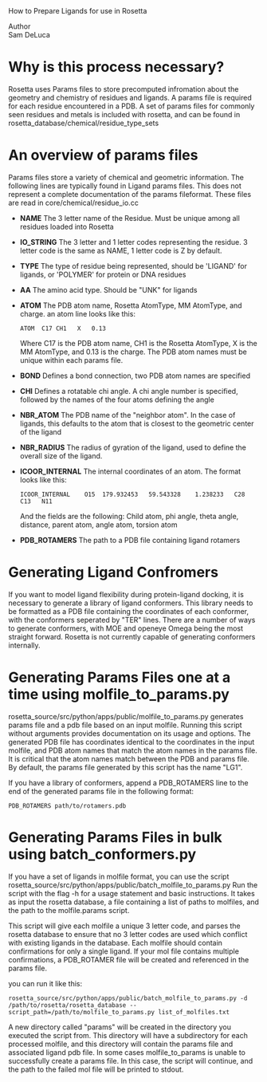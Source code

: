 <!-- --- title: Preparing Ligands -->How to Prepare Ligands for use in Rosetta

 Author   
Sam DeLuca

Why is this process necessary?
==============================

Rosetta uses Params files to store precomputed infromation about the geometry and chemistry of residues and ligands. A params file is required for each residue encountered in a PDB. A set of params files for commonly seen residues and metals is included with rosetta, and can be found in rosetta\_database/chemical/residue\_type\_sets

An overview of params files
===========================

Params files store a variety of chemical and geometric information. The following lines are typically found in Ligand params files. This does not represent a complete documentation of the params fileformat. These files are read in core/chemical/residue\_io.cc

-   **NAME** The 3 letter name of the Residue. Must be unique among all residues loaded into Rosetta

-   **IO\_STRING** The 3 letter and 1 letter codes representing the residue. 3 letter code is the same as NAME, 1 letter code is Z by default.

-   **TYPE** The type of residue being represented, should be 'LIGAND' for ligands, or 'POLYMER' for protein or DNA residues

-   **AA** The amino acid type. Should be "UNK" for ligands

-   **ATOM** The PDB atom name, Rosetta AtomType, MM AtomType, and charge. an atom line looks like this:

    ~~~~ {.fragment}
    ATOM  C17 CH1   X   0.13
    ~~~~

    Where C17 is the PDB atom name, CH1 is the Rosetta AtomType, X is the MM AtomType, and 0.13 is the charge. The PDB atom names must be unique within each params file.

-   **BOND** Defines a bond connection, two PDB atom names are specified

-   **CHI** Defines a rotatable chi angle. A chi angle number is specified, followed by the names of the four atoms defining the angle

-   **NBR\_ATOM** The PDB name of the "neighbor atom". In the case of ligands, this defaults to the atom that is closest to the geometric center of the ligand

-   **NBR\_RADIUS** The radius of gyration of the ligand, used to define the overall size of the ligand.

-   **ICOOR\_INTERNAL** The internal coordinates of an atom. The format looks like this:

    ~~~~ {.fragment}
    ICOOR_INTERNAL    O15  179.932453   59.543328    1.238233   C28   C13   N11
    ~~~~

    And the fields are the following: Child atom, phi angle, theta angle, distance, parent atom, angle atom, torsion atom

-   **PDB\_ROTAMERS** The path to a PDB file containing ligand rotamers

Generating Ligand Confromers
============================

If you want to model ligand flexibility during protein-ligand docking, it is necessary to generate a library of ligand conformers. This library needs to be formatted as a PDB file containing the coordinates of each conformer, with the conformers seperated by "TER" lines. There are a number of ways to generate conformers, with MOE and openeye Omega being the most straight forward. Rosetta is not currently capable of generating conformers internally.

Generating Params Files one at a time using molfile\_to\_params.py
==================================================================

rosetta\_source/src/python/apps/public/molfile\_to\_params.py generates params file and a pdb file based on an input molfile. Running this script without arguments provides documentation on its usage and options. The generated PDB file has coordinates identical to the coordinates in the input molfile, and PDB atom names that match the atom names in the params file. It is critical that the atom names match between the PDB and params file. By default, the params file generated by this script has the name "LG1".

If you have a library of conformers, append a PDB\_ROTAMERS line to the end of the generated params file in the following format:

```
PDB_ROTAMERS path/to/rotamers.pdb
```

Generating Params Files in bulk using batch\_conformers.py
==========================================================

If you have a set of ligands in molfile format, you can use the script rosetta\_source/src/python/apps/public/batch\_molfile\_to\_params.py Run the script with the flag -h for a usage statement and basic instructions. It takes as input the rosetta database, a file containing a list of paths to molfiles, and the path to the molfile.params script.

This script will give each molfile a unique 3 letter code, and parses the rosetta database to ensure that no 3 letter codes are used which conflict with existing ligands in the database. Each molfile should contain confirmations for only a single ligand. If your mol file contains multiple confirmations, a PDB\_ROTAMER file will be created and referenced in the params file.

you can run it like this:

```
rosetta_source/src/python/apps/public/batch_molfile_to_params.py -d /path/to/rosetta/rosetta_database --script_path=/path/to/molfile_to_params.py list_of_molfiles.txt
```

A new directory called "params" will be created in the directory you executed the script from. This directory will have a subdirectory for each processed molfile, and this directory will contain the params file and associated ligand pdb file. In some cases molfile\_to\_params is unable to successfully create a params file. In this case, the script will continue, and the path to the failed mol file will be printed to stdout.
